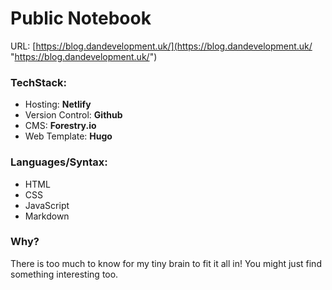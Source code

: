 # Public Notebook

URL: [https://blog.dandevelopment.uk/](https://blog.dandevelopment.uk/ "https://blog.dandevelopment.uk/")

### TechStack:

* Hosting: **Netlify**
* Version Control: **Github**
* CMS: **Forestry.io**
* Web Template: **Hugo**

### Languages/Syntax:

* HTML
* CSS
* JavaScript
* Markdown

### Why?

There is too much to know for my tiny brain to fit it all in! You might just find something interesting too.
